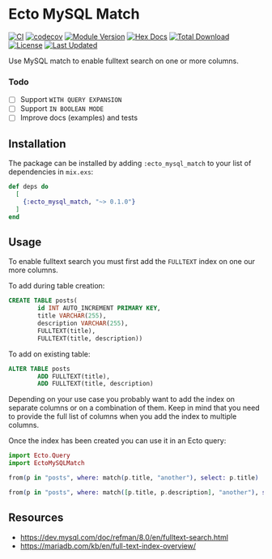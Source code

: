 # Ecto MySQL Match

[![CI](https://github.com/timothyvanderaerden/ecto_mysql_extras/actions/workflows/ci.yml/badge.svg)](https://github.com/timothyvanderaerden/ecto_mysql_match/actions/workflows/ci.yml)
[![codecov](https://codecov.io/gh/timothyvanderaerden/ecto_mysql_match/branch/main/graph/badge.svg?token=IJMNEMI6CE)](https://codecov.io/gh/timothyvanderaerden/ecto_mysql_match)
[![Module Version](https://img.shields.io/hexpm/v/ecto_mysql_match.svg)](https://hex.pm/packages/ecto_mysql_match)
[![Hex Docs](https://img.shields.io/badge/hex-docs-lightgreen.svg)](https://hexdocs.pm/ecto_mysql_match/)
[![Total Download](https://img.shields.io/hexpm/dt/ecto_mysql_match.svg)](https://hex.pm/packages/ecto_mysql_match)
[![License](https://img.shields.io/hexpm/l/ecto_mysql_match.svg)](https://github.com/timothyvanderaerden/ecto_mysql_match/blob/main/LICENSE)
[![Last Updated](https://img.shields.io/github/last-commit/timothyvanderaerden/ecto_mysql_match.svg)](https://github.com/timothyvanderaerden/ecto_mysql_match/commits/main)

Use MySQL match to enable fulltext search on one or more columns.

### Todo

- [ ] Support `WITH QUERY EXPANSION`
- [ ] Support `IN BOOLEAN MODE`
- [ ] Improve docs (examples) and tests

## Installation

The package can be installed by adding `:ecto_mysql_match` to your list of dependencies in `mix.exs`:

```elixir
def deps do
  [
    {:ecto_mysql_match, "~> 0.1.0"}
  ]
end
```

## Usage

To enable fulltext search you must first add the `FULLTEXT` index on one our more columns.

To add during table creation:
```sql
CREATE TABLE posts(
        id INT AUTO_INCREMENT PRIMARY KEY,
        title VARCHAR(255),
        description VARCHAR(255),
        FULLTEXT(title),
        FULLTEXT(title, description))
```

To add on existing table:
```sql
ALTER TABLE posts
        ADD FULLTEXT(title),
        ADD FULLTEXT(title, description)
```

Depending on your use case you probably want to add the index on separate columns or on a combination of them. Keep in mind that you need to provide the full list of columns when you add the index to multiple columns.

Once the index has been created you can use it in an Ecto query:


```ex
import Ecto.Query
import EctoMySQLMatch

from(p in "posts", where: match(p.title, "another"), select: p.title)

from(p in "posts", where: match([p.title, p.description], "another"), select: p.title)
```

## Resources

- https://dev.mysql.com/doc/refman/8.0/en/fulltext-search.html
- https://mariadb.com/kb/en/full-text-index-overview/
 